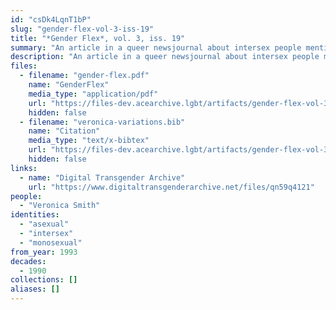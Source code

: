 ```yaml
---
id: "csDk4LqnT1bP"
slug: "gender-flex-vol-3-iss-19"
title: "*Gender Flex*, vol. 3, iss. 19"
summary: "An article in a queer newsjournal about intersex people mentions asexuality"
description: "An article in a queer newsjournal about intersex people mentions that intersex people can be \" CD, TG, TS, TV; or gay, straight, bi or pansexual, asexual, monosexual, green, black, blue, bronze, gray, etc.\""
files:
  - filename: "gender-flex.pdf"
    name: "GenderFlex"
    media_type: "application/pdf"
    url: "https://files-dev.acearchive.lgbt/artifacts/gender-flex-vol-3-iss-19/gender-flex.pdf"
    hidden: false
  - filename: "veronica-variations.bib"
    name: "Citation"
    media_type: "text/x-bibtex"
    url: "https://files-dev.acearchive.lgbt/artifacts/gender-flex-vol-3-iss-19/veronica-variations.bib"
    hidden: false
links:
  - name: "Digital Transgender Archive"
    url: "https://www.digitaltransgenderarchive.net/files/qn59q4121"
people:
  - "Veronica Smith"
identities:
  - "asexual"
  - "intersex"
  - "monosexual"
from_year: 1993
decades:
  - 1990
collections: []
aliases: []
---
```

